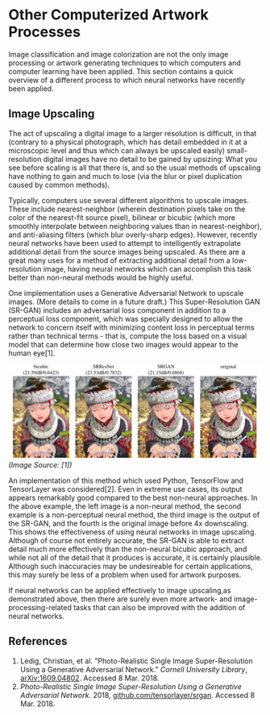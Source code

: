 # Other Computerized Artwork Processes

Image classification and image colorization are not the only image processing or artwork generating techniques to which computers and computer learning have been applied. This section contains a quick overview of a different process to which neural networks have recently been applied.

## Image Upscaling

The act of upscaling a digital image to a larger resolution is difficult, in that (contrary to a physical photograph, which has detail embedded in it at a microscopic level and thus which can always be upscaled easily) small-resolution digital images have no detail to be gained by upsizing: What you see before scaling is all that there is, and so the usual methods of upscaling have nothing to gain and much to lose (via the blur or pixel duplication caused by common methods).

Typically, computers use several different algorithms to upscale images. These include nearest-neighbor (wherein destination pixels take on the color of the nearest-fit source pixel), bilinear or bicubic (which more smoothly interpolate between neighboring values than in nearest-neighbor), and anti-aliasing filters (which blur overly-sharp edges). However, recently neural networks have been used to attempt to intelligently extrapolate additional detail from the source images being upscaled. As there are a great many uses for a method of extracting additional detail from a low-resolution image, having neural networks which can accomplish this task better than non-neural methods would be highly useful.

One implementation uses a Generative Adversarial Network to upscale images. (More details to come in a future draft.) This Super-Resolution GAN (SR-GAN) includes an adversarial loss component in addition to a perceptual loss component, which was specially designed to allow the network to concern itself with minimizing content loss in perceptual terms rather than technical terms - that is, compute the loss based on a visual model that can determine how close two images would appear to the human eye[1].

![Image Super-Resolution](srgan.png)
*(Image Source: [1])*

An implementation of this method which used Python, TensorFlow and TensorLayer was considered[2]. Even in extreme use cases, its output appears remarkably good compared to the best non-neural approaches. In the above example, the left image is a non-neural method, the second example is a non-perceptual neural method, the third image is the output of the SR-GAN, and the fourth is the original image before 4x downscaling. This shows the effectiveness of using neural networks in image upscaling. Although of course not entirely accurate, the SR-GAN is able to extract detail much more effectively than the non-neural bicubic approach, and while not all of the detail that it produces is accurate, it is certainly plausible. Although such inaccuracies may be undesireable for certain applications, this may surely be less of a problem when used for artwork purposes.

If neural networks can be applied effectively to image upscaling,as demonstrated above, then there are surely even more artwork- and image-processing-related tasks that can also be improved with the addition of neural networks. 

## References

 1. Ledig, Christian, et al. "Photo-Realistic Single Image Super-Resolution Using a Generative Adversarial Network." *Cornell University Library*, [arXiv:1609.04802](https://arxiv.org/abs/1609.04802). Accessed 8 Mar. 2018.
 2. *Photo-Realistic Single Image Super-Resolution Using a Generative Adversarial Network.* 2018, [github.com/tensorlayer/srgan](https://github.com/tensorlayer/srgan). Accessed 8 Mar. 2018.
